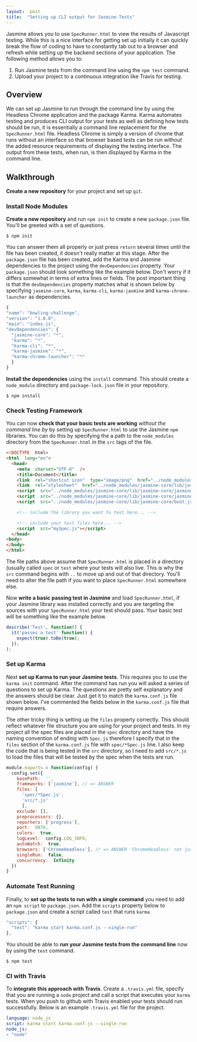 ```yaml
---  
layout:  post 
title:  "Setting up CLI output for Jasmine Tests" 
---
```


Jasmine allows you to use `SpecRunner.html` to view the results of Javascript testing. While this is a nice interface for getting set up initially it can quickly break the flow of coding to have to constantly tab out to a browser and refresh while setting up the backend sections of your application. The following method allows you to:

1. Run Jasmine tests from the command line using the `npm test` command.
2. Upload your project to a continuous integration like Travis for testing.

## Overview

We can set up Jasmine to run through the command line by using the Headless Chrome application and the package Karma. Karma automates testing and produces CLI output for your tests as well as defining how tests should be run, it is essentially a command line replacement for the `SpecRunner.html` file. Headless Chrome is simply a version of chrome that runs without an interface so that browser based tests can be run without the added resource requirements of displaying the testing interface. The output from these tests, when run, is then displayed by Karma in the command line.

## Walkthrough
**Create a new repository** for your project and set up `git`.

### Install Node Modules

**Create a new repository** and run `npm init` to create a new `package.json` file. You'll be greeted with a set of questions. 
```
$ npm init
```

You can answer them all properly or just press `return` several times until the file has been created, it doesn't really matter at this stage. After the `package.json` file has been created, add the Karma and Jasmine dependencies to the project using the `devDependencies` property. Your `package.json` should look something like the example below. Don't worry if it differs somewhat in terms of extra lines or fields. The post important thing is that the `devDependencies` property matches what is shown below by specifying `jasmine-core`, `karma`, `karma-cli`, `karma-jasmine` and `karma-chrone-launcher` as dependencies.
```js
{
"name": "bowling-challenge",
"version": "1.0.0",
"main": "index.js",
"devDependencies": {
  "jasmine-core": "*",
  "karma": "*",
  "karma-cli": "*",
  "karma-jasmine": "*",
  "karma-chrome-launcher": "*"
  }
}
```

**Install the dependencies** using the `install` command. This should create a `node_module` directory and `package-lock.json` file in your repository.
```
$ npm install
```

### Check Testing Framework
You can now **check that your basic tests are working** *without the command line by* by setting up `SpecRunner.html` to use the Jasmine `npm` libraries. You can do this by specifying the a path to the `node_modules` directory from the `SpecRunner.html` in the `src` tags of the file.
```html
<!DOCTYPE  html>
<html  lang="en">
  <head>
    <meta  charset="UTF-8"  />
    <title>Document</title>
    <link  rel="shortcut icon"  type="image/png"  href="../node_modules/jasmine-core/lib/jasmine-core/jasmine_favicon.png">
    <link  rel="stylesheet"  href="../node_modules/jasmine-core/lib/jasmine-core/jasmine.css">
    <script  src="../node_modules/jasmine-core/lib/jasmine-core/jasmine.js"></script>
    <script  src="../node_modules/jasmine-core/lib/jasmine-core/jasmine-html.js"></script>
    <script  src="../node_modules/jasmine-core/lib/jasmine-core/boot.js"></script>

    <!-- include the library you want to test here... -->

    <!-- include your test files here... -->
    <script  src="mySpec.js"></script>
  </head>
<body>
</body>
</html>
```
The file paths above assume that `SpecRunner.html` is placed in a directory (usually called `spec` or `test` where your tests will also live. This is why the `src` command begins with `..` to move up and out of that directory. You'll need to alter the file path if you want to place `SpecRunner.html` somewhere else.

Now **write a basic passing test in Jasmine** and load `SpecRunner.html`, if your Jasmine library was installed correctly and you are targeting the sources with your `SpecRunner.html` your test should pass. Your basic test will be something like the example below.
```js
describe('Test', function() {
  it('passes a test' function() {
    expect(true).toBe(true);
  });
);
```

### Set up Karma
Next **set up Karma to run your Jasmine tests**. This requires you to use the `karma init` command. After the command has run you will asked a series of questions to set up Karma. The questions are pretty self explanatory and the answers should be clear. Just get it to match the `karma.conf.js` file shown below. I've commented the fields below in the `karma.conf.js` file that require answers.

The other tricky thing is setting up the `files` property correctly. This should reflect whatever file structure you are using for your project and tests. In my project all the spec files are placed in the `spec` directory and have the naming convention of ending with `Spec.js` therefore I specify that in the `files` section of the `karma.conf.js` file with `spec/*Spec.js` line. I also keep the code that is being tested in the `src` directory, so I need to add `src/*.js` to load the files that will be tested by the spec when the tests are run.
```js
module.exports = function(config) {
  config.set({
    basePath:  '',
    frameworks: ['jasmine'], // => ANSWER
    files: [
      'spec/*Spec.js',
      'src/*.js'
      ],
    exclude: [],
    preprocessors: {}, 
    reporters: ['progress'],
    port:  9876,
    colors:  true,
    logLevel:  config.LOG_INFO,
    autoWatch:  true,
    browsers: ['ChromeHeadless'], // => ANSWER 'ChromeHeadless' not just Chrome
    singleRun:  false,
    concurrency:  Infinity
  })
}
```

### Automate Test Running
Finally, to **set up the tests to run with a single command** you need to add an `npm script` to `package.json`. Add the `scripts` property below to `package.json` and create a script called `test` that runs `karma`.
```js
"scripts": {
  "test": "karma start karma.conf.js --single-run"
},
```

You should be able to **run your Jasmine tests from the command line** now by using the `test` command.
```
$ npm test
```

### CI with Travis

To **integrate this approach with Travis**. Create a `.travis.yml` file, specify that you are running a `node` project and call a script that executes your `karma` tests. When you push to github with Travis enabled your tests should run successfully. Below is an example `.travis.yml` file for the project.
```yml
language: node_js
script: karma start karma.conf.js --single-run
node_js:
- "node"
```
<!--stackedit_data:
eyJoaXN0b3J5IjpbLTY5NDEzNjM0NiwtNjk0MTM2MzQ2XX0=
-->